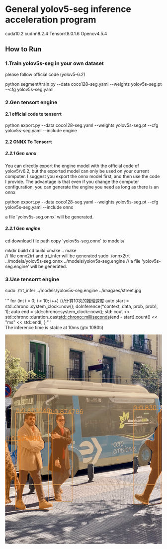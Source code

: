 # General yolov5-seg inference acceleration program 

cuda10.2 cudnn8.2.4 Tensorrt8.0.1.6 Opencv4.5.4

## How to Run 

### 1.Train yolov5s-seg in your own dataset
please follow official code (yolov5-6.2)

python segment/train.py  --data coco128-seg.yaml --weights yolov5s-seg.pt --cfg yolov5s-seg.yaml

### 2.Gen tensort engine 
#### 2.1 official code to tensorrt
python export.py --data coco128-seg.yaml --weights yolov5s-seg.pt --cfg yolov5s-seg.yaml --include engine

#### 2.2 ONNX To Tensorrt

##### 2.2.1 Gen onnx
You can directly export the engine model with the official code of yolov5/v6.2, but the exported model can only be used on your current computer. I suggest you export the onnx model first, and then use the code I provide. The advantage is that even if you change the computer configuration, you can generate the engine you need as long as there is an onnx

python export.py --data coco128-seg.yaml --weights yolov5s-seg.pt --cfg yolov5s-seg.yaml --include onnx

a file 'yolov5s-seg.onnx' will be generated.

##### 2.2.1 Gen engine
cd download file path
copy 'yolov5s-seg.onnx' to models/

mkdir build
cd build
cmake ..
make  
// file onnx2trt and trt_infer will be generated
sudo ./onnx2trt ../models/yolov5s-seg.onnx ../models/yolov5s-seg.engine
// a file 'yolov5s-seg.engine' will be generated.

### 3.Use tensorrt engine

sudo ./trt_infer  ../models/yolov5s-seg.engine ../imagaes/street.jpg

'''
for (int i = 0; i < 10; i++) {//计算10次的推理速度
    auto start = std::chrono::system_clock::now();
    doInference(*context, data, prob, prob1, 1);
    auto end = std::chrono::system_clock::now();
    std::cout << std::chrono::duration_cast<std::chrono::milliseconds>(end - start).count() << "ms" << std::endl;
}
'''  
The inference time is stable at 10ms  (gtx 1080ti)


![image](https://github.com/fish-kong/Yolov5-instance-seg-tensorrt/blob/main/output.jpg)
